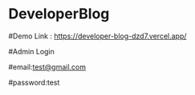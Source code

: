 # DeveloperBlog

#Demo Link : https://developer-blog-dzd7.vercel.app/

#Admin Login

#email:test@gmail.com  

#password:test
